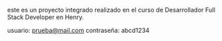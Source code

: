 este es un proyecto integrado realizado en el curso de Desarrollador Full Stack Developer en Henry.

usuario: prueba@mail.com
contraseña: abcd1234



